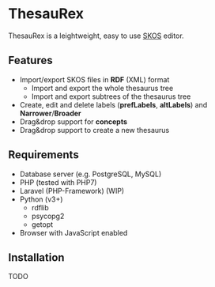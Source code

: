 # ThesauRex
ThesauRex is a leightweight, easy to use [SKOS](https://www.w3.org/2004/02/skos/) editor.

## Features
- Import/export SKOS files in **RDF** (XML) format
  - Import and export the whole thesaurus tree
  - Import and export subtrees of the thesaurus tree
- Create, edit and delete labels (**prefLabels**, **altLabels**) and **Narrower**/**Broader**
- Drag&drop support for **concepts**
- Drag&drop support to create a new thesaurus

## Requirements
- Database server (e.g. PostgreSQL, MySQL)
- PHP (tested with PHP7)
- Laravel (PHP-Framework) (WIP)
- Python (v3+)
  - rdflib
  - psycopg2
  - getopt
- Browser with JavaScript enabled

## Installation
TODO
